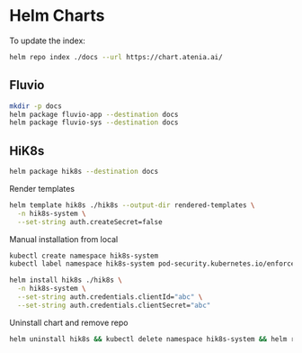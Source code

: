 # Helm Charts

To update the index:

```bash
helm repo index ./docs --url https://chart.atenia.ai/
```

## Fluvio

```bash
mkdir -p docs
helm package fluvio-app --destination docs
helm package fluvio-sys --destination docs
```

## HiK8s

```bash
helm package hik8s --destination docs
```

Render templates

```bash
helm template hik8s ./hik8s --output-dir rendered-templates \
  -n hik8s-system \
  --set-string auth.createSecret=false
```

Manual installation from local

```bash
kubectl create namespace hik8s-system
kubectl label namespace hik8s-system pod-security.kubernetes.io/enforce=privileged

helm install hik8s ./hik8s \
  -n hik8s-system \
  --set-string auth.credentials.clientId="abc" \
  --set-string auth.credentials.clientSecret="abc"
```

Uninstall chart and remove repo

```bash
helm uninstall hik8s && kubectl delete namespace hik8s-system && helm repo remove atenia
```
